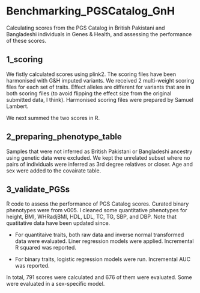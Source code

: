 # Benchmarking_PGSCatalog_GnH
Calculating scores from the PGS Catalog in British Pakistani and Bangladeshi individuals in Genes &amp; Health, and assessing the performance of these scores.


## 1_scoring
We fistly calculated scores using plink2. The scoring files have been harmonised with G&H imputed variants. We received 2 multi-weight scoring files for each set of traits. Effect alleles are different for variants that are in both scoring files (to avoid flipping the effect size from the original submitted data, I think). Harmonised scoring files were prepared by Samuel Lambert. 

We next summed the two scores in R.

## 2_preparing_phenotype_table
Samples that were not inferred as British Pakistani or Bangladeshi ancestry using genetic data were excluded. We kept the unrelated subset where no pairs of individuals were inferred as 3rd degree relatives or closer. Age and sex were added to the covairate table.

## 3_validate_PGSs
R code to assess the performance of PGS Catalog scores. Curated binary phenotypes were from v005. I cleaned some quantitative phenotypes for height, BMI, WHRadjBMI, HDL, LDL, TC, TG, SBP, and DBP. Note that quatitative data have been updated since. 

- For quantitaive traits, both raw data and inverse normal transformed data were evaluated. Liner regression models were applied. Incremental R squared was reported.

- For binary traits, logistic regression models were run. Incremental AUC was reported.

In total, 791 scores were calculated and 676 of them were evaluated. Some were evaluated in a sex-specific model.
